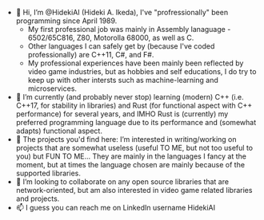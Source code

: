 - 👋 Hi, I’m @HidekiAI (Hideki A. Ikeda), I've "profressionally" been programming since April 1989.
  -  My first professional job was mainly in Assembly lanaguage - 6502/65C816, Z80, Motorolla 68000, as well as C.
  -  Other languages I can safely get by (because I've coded professionally) are C++11, C#, and F#.
  -  My professional experiences have been mainly been reflected by video game industries, but as hobbies and self educations, I do try to keep up with other intersts such as machine-learning and microservices.
- 🌱 I’m currently (and probably never stop) learning (modern) C++ (i.e. C++17, for stability in libraries) and Rust (for functional aspect with C++ performance) for several years, and IMHO Rust is (currently) my preferred programming language due to its performance and (somewhat adapts) functional aspect.
- 👀 The projects you'd find here: I’m interested in writing/working on projects that are somewhat useless (useful TO ME, but not too useful to you) but FUN TO ME...  They are mainly in the languages I fancy at the moment, but at times the language chosen are mainly because of the supported libraries.
- 💞️ I’m looking to collaborate on any open source libraries that are network-oriented, but am also interested in video game related libraries and projects.
- 📫 I guess you can reach me on LinkedIn username HidekiAI



<!---
HidekiAI/HidekiAI is a ✨ special ✨ repository because its `README.md` (this file) appears on your GitHub profile.
You can click the Preview link to take a look at your changes.
--->
